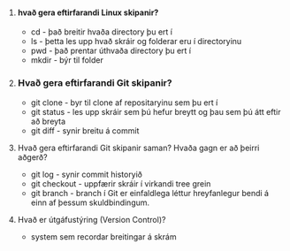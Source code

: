 1. #### hvað gera eftirfarandi Linux skipanir?
   * cd - það breitir hvaða directory þu ert í
   * ls - þetta les upp hvað skráir og folderar eru í directoryinu
   * pwd - það prentar úthvaða directory þu ert í
   * mkdir - býr til folder

2. ### Hvað gera eftirfarandi Git skipanir?
   * git clone - byr til clone af repositaryinu sem þu ert í
   * git status - les upp skráir sem þú hefur breytt og þau sem þú átt eftir að breyta
   * git diff - synir breitu á commit

3. Hvað gera eftirfarandi Git skipanir saman? Hvaða gagn er að þeirri aðgerð?
   * git log - synir commit historyið
   * git checkout - uppfærir skráir í virkandi tree grein
   * git branch -  branch í Git er einfaldlega léttur hreyfanlegur bendi á einn af þessum skuldbindingum.

4. Hvað er útgáfustýring (Version Control)?
     * system sem recordar breitingar á skrám